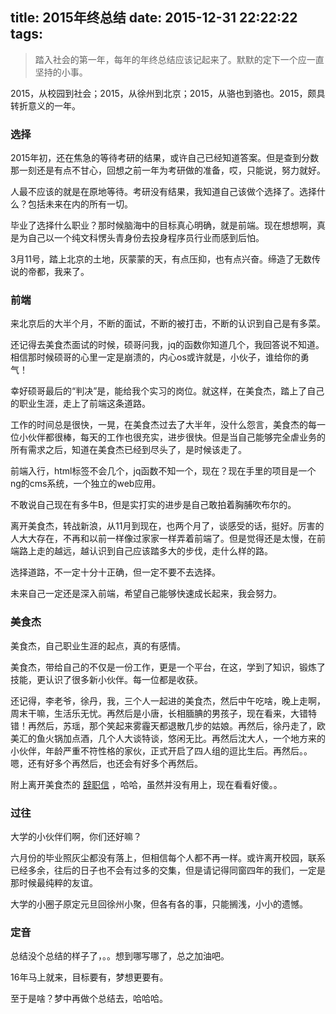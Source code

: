 title: 2015年终总结
date: 2015-12-31 22:22:22
tags:
---

> 踏入社会的第一年，每年的年终总结应该记起来了。默默的定下一个应一直坚持的小事。

2015，从校园到社会；2015，从徐州到北京；2015，从骆也到骆也。2015，颇具转折意义的一年。


### 选择

2015年初，还在焦急的等待考研的结果，或许自己已经知道答案。但是查到分数那一刻还是有点不甘心，回想之前一年为考研做的准备，哎，只能说，努力就好。

人最不应该的就是在原地等待。考研没有结果，我知道自己该做个选择了。选择什么？包括未来在内的所有一切。

毕业了选择什么职业？那时候脑海中的目标真心明确，就是前端。现在想想啊，真是为自己以一个纯文科愣头青身份去投身程序员行业而感到后怕。

3月11号，踏上北京的土地，灰蒙蒙的天，有点压抑，也有点兴奋。缔造了无数传说的帝都，我来了。


### 前端

来北京后的大半个月，不断的面试，不断的被打击，不断的认识到自己是有多菜。

还记得去美食杰面试的时候，硕哥问我，jq的函数你知道几个，我回答说不知道。相信那时候硕哥的心里一定是崩溃的，内心os或许就是，小伙子，谁给你的勇气！

幸好硕哥最后的“判决”是，能给我个实习的岗位。就这样，在美食杰，踏上了自己的职业生涯，走上了前端这条道路。

工作的时间总是很快，一晃，在美食杰过去了大半年，没什么怨言，美食杰的每一位小伙伴都很棒，每天的工作也很充实，进步很快。但是当自己能够完全虐业务的所有需求之后，知道在美食杰已经到尽头了，是时候该走了。

前端入行，html标签不会几个，jq函数不知一个，现在？现在手里的项目是一个ng的cms系统，一个独立的web应用。

不敢说自己现在有多牛B，但是实打实的进步是自己敢拍着胸脯吹布尔的。

离开美食杰，转战新浪，从11月到现在，也两个月了，谈感受的话，挺好。厉害的人大大存在，不再和以前一样像过家家一样弄着前端了。但是觉得还是太慢，在前端路上走的越远，越认识到自己应该踏多大的步伐，走什么样的路。

选择道路，不一定十分十正确，但一定不要不去选择。

未来自己一定还是深入前端，希望自己能够快速成长起来，我会努力。


### 美食杰

美食杰，自己职业生涯的起点，真的有感情。

美食杰，带给自己的不仅是一份工作，更是一个平台，在这，学到了知识，锻炼了技能，更认识了很多新小伙伴。每一位都是收获。

还记得，李老爷，徐丹，我，三个人一起进的美食杰，然后中午吃啥，晚上走啊，周末干嘛，生活乐无忧。再然后是小唐，长相腼腆的男孩子，现在看来，大错特错！再然后，苏瑶，那个笑起来雾霾天都退散几步的姑娘。再然后，徐丹走了，欧美汇的鱼火锅加点酒，几个人大谈特谈，悠闲无比。再然后沈大人，一个地方来的小伙伴，年龄严重不符性格的家伙，正式开启了四人组的逗比生后。再然后。。嗯，还有好多个再然后，也还会有好多个再然后。

附上离开美食杰的 [辞职信](/html/cizhixin.html) ，哈哈，虽然并没有用上，现在看看好傻。。


### 过往

大学的小伙伴们啊，你们还好嘛？

六月份的毕业照灰尘都没有落上，但相信每个人都不再一样。或许离开校园，联系已经多余，往后的日子也不会有过多的交集，但是请记得同窗四年的我们，一定是那时候最纯粹的友谊。

大学的小圈子原定元旦回徐州小聚，但各有各的事，只能搁浅，小小的遗憾。


### 定音

总结没个总结的样子了，。。想到哪写哪了，总之加油吧。

16年马上就来，目标要有，梦想更要有。

至于是啥？梦中再做个总结去，哈哈哈。
